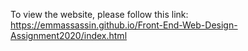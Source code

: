 To view the website, please follow this link: https://emmassassin.github.io/Front-End-Web-Design-Assignment2020/index.html
